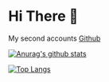 # Hi There 👋

My second accounts [Github](https://github.com/CuteCatCrying)

[![Anurag's github stats](https://github-readme-stats.vercel.app/api?username=zalviandyr&show_icons=true&theme=synthwave)](https://github.com/zalviandyr)

[![Top Langs](https://github-readme-stats.vercel.app/api/top-langs/?username=zalviandyr&theme=dracula)](https://github.com/zalviandyr)
